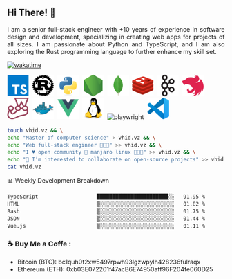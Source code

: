 ## Hi There! 👋

<p align="justify">
  I am a senior full-stack engineer with +10 years of experience in software design and development, specializing in creating web apps for projects of all sizes. I am passionate about Python and TypeScript, and I am also exploring the Rust programming language to further enhance my skill set.
</p>

[![wakatime](https://wakatime.com/badge/user/b68591ab-22c5-4330-8827-a6e8ce37d9d8.svg)](https://wakatime.com/@b68591ab-22c5-4330-8827-a6e8ce37d9d8)

<div>
  <img src="https://github.com/devicons/devicon/blob/master/icons/typescript/typescript-original.svg" title="typescript" alt="typescript" width="50" height="50"/>&nbsp;
  <img src="https://github.com/devicons/devicon/blob/master/icons/rust/rust-original.svg" title="rust" alt="rust" width="50" height="50"/>&nbsp;
  <img src="https://github.com/devicons/devicon/blob/master/icons/python/python-original.svg" title="Python" alt="Python" width="50" height="50"/>&nbsp;
  <img src="https://github.com/devicons/devicon/blob/master/icons/nodejs/nodejs-original.svg" title="node-js" **alt="node-js" width="50" height="50"/>&nbsp;
  <img src="https://github.com/devicons/devicon/blob/master/icons/mongodb/mongodb-original.svg" title="mongodb" **alt="mongodb" width="50" height="50"/>&nbsp;
  <img src="https://github.com/devicons/devicon/blob/master/icons/redis/redis-original.svg" title="redis" **alt="redis" width="50" height="50"/>&nbsp;
  <img src="https://github.com/devicons/devicon/blob/master/icons/apachekafka/apachekafka-original.svg" title="apachekafka" **alt="apachekafka" width="50" height="50"/>&nbsp;
  <img src="https://github.com/devicons/devicon/blob/master/icons/nestjs/nestjs-original.svg" title="nestjs" **alt="nestjs" width="50" height="50"/>&nbsp;
  <img src="https://github.com/devicons/devicon/blob/master/icons/jest/jest-plain.svg" title="jest" **alt="jest" width="50" height="50"/>&nbsp;
  <img src="https://github.com/devicons/devicon/blob/master/icons/docker/docker-original.svg" title="docker" **alt="docker" width="50" height="50"/>&nbsp;
  <img src="https://github.com/devicons/devicon/blob/master/icons/vuejs/vuejs-original.svg" title="vuejs" **alt="vuejs" width="50" height="50"/>&nbsp;
  <img src="https://github.com/devicons/devicon/blob/master/icons/linux/linux-original.svg" title="linux" **alt="linux" width="50" height="50"/>&nbsp;
  <img src="https://playwright.dev/img/playwright-logo.svg" title="playwright" alt="playwright" width="60" height="60"/>&nbsp;
  <img src="https://github.com/devicons/devicon/blob/master/icons/vscode/vscode-original.svg" title="vscode" **alt="vscode" width="50" height="50"/>&nbsp;
</div>

```sh
touch vhid.vz && \
echo "Master of computer science" > vhid.vz && \
echo "Web full-stack engineer 🙈🙉🙊" >> vhid.vz && \
echo "I ♥️ open community 🎯 manjaro linux 🎉🐍🥳" >> vhid.vz && \
echo "👯 I’m interested to collaborate on open-source projects" >> vhid.vz && \
cat vhid.vz
```
:bar_chart: Weekly Development Breakdown

<!--START_SECTION:waka-->

```txt
TypeScript                   ███████████████████████░░   91.95 %
HTML                         ▒░░░░░░░░░░░░░░░░░░░░░░░░   01.82 %
Bash                         ▒░░░░░░░░░░░░░░░░░░░░░░░░   01.75 %
JSON                         ▒░░░░░░░░░░░░░░░░░░░░░░░░   01.44 %
Vue.js                       ▒░░░░░░░░░░░░░░░░░░░░░░░░   01.11 %
```

<!--END_SECTION:waka-->

### ☕ Buy Me a Coffe :

- Bitcoin (BTC): bc1quh0t2xw5497rpwh93lgzwpylh428236fulraqx
- Ethereum (ETH): 0xb03E072201f47acB6E74950aff96F204fe060D25
